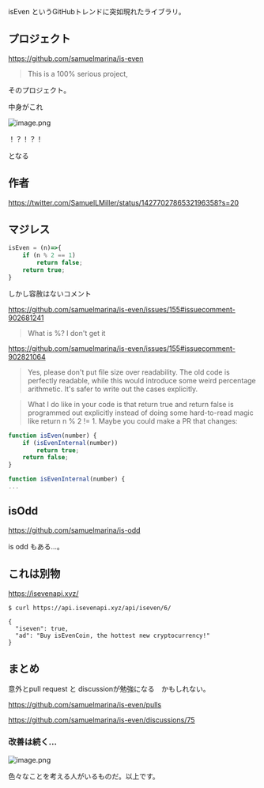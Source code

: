 isEven というGitHubトレンドに突如現れたライブラリ。

## プロジェクト

https://github.com/samuelmarina/is-even

> This is a 100% serious project,

そのプロジェクト。

中身がこれ

![image.png](https://qiita-image-store.s3.ap-northeast-1.amazonaws.com/0/93824/958e91cc-cff0-b699-f034-c96fe0466c3f.png)

！？！？！

となる


## 作者

https://twitter.com/SamuelLMiller/status/1427702786532196358?s=20


## マジレス

```js
isEven = (n)=>{
    if (n % 2 == 1)
        return false;
    return true;
}
```

しかし容赦はないコメント

https://github.com/samuelmarina/is-even/issues/155#issuecomment-902681241

> What is %? I don't get it

https://github.com/samuelmarina/is-even/issues/155#issuecomment-902821064

> Yes, please don't put file size over readability. The old code is perfectly readable, while this would introduce some weird percentage arithmetic. It's safer to write out the cases explicitly.

> What I do like in your code is that return true and return false is programmed out explicitly instead of doing some hard-to-read magic like return n % 2 != 1. Maybe you could make a PR that changes:

```js
function isEven(number) {
    if (isEvenInternal(number))
        return true;
    return false;
}

function isEvenInternal(number) {
...
```

## isOdd

https://github.com/samuelmarina/is-odd

is odd もある...。


## これは別物

https://isevenapi.xyz/

```
$ curl https://api.isevenapi.xyz/api/iseven/6/

{
  "iseven": true,
  "ad": "Buy isEvenCoin, the hottest new cryptocurrency!"
}
```


## まとめ

意外とpull request と discussionが勉強になる　かもしれない。

https://github.com/samuelmarina/is-even/pulls

https://github.com/samuelmarina/is-even/discussions/75

### 改善は続く...

![image.png](https://qiita-image-store.s3.ap-northeast-1.amazonaws.com/0/93824/f768461d-bf2f-a431-c8db-2577fada63f2.png)



色々なことを考える人がいるものだ。以上です。
